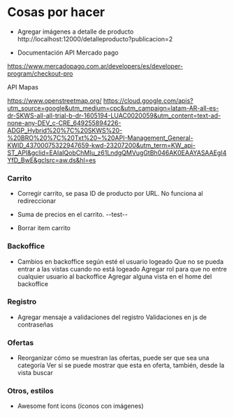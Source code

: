 # Cosas por hacer

- Agregar imágenes a detalle de producto
http://localhost:12000/detalleproducto?publicacion=2

- Documentación API Mercado pago

https://www.mercadopago.com.ar/developers/es/developer-program/checkout-pro

API Mapas

https://www.openstreetmap.org/
https://cloud.google.com/apis?utm_source=google&utm_medium=cpc&utm_campaign=latam-AR-all-es-dr-SKWS-all-all-trial-b-dr-1605194-LUAC0020059&utm_content=text-ad-none-any-DEV_c-CRE_649255894226-ADGP_Hybrid%20%7C%20SKWS%20-%20BRO%20%7C%20Txt%20~%20API-Management_General-KWID_43700075322947659-kwd-23207200&utm_term=KW_api-ST_API&gclid=EAIaIQobChMIu_z61LndgQMVugGtBh046AK0EAAYASAAEgI4YfD_BwE&gclsrc=aw.ds&hl=es

### Carrito

- Corregir carrito, se pasa ID de producto por URL. No funciona al redireccionar

- Suma de precios en el carrito.
--test--

- Borrar item carrito

### Backoffice

- Cambios en backoffice según esté el usuario logeado
    Que no se pueda entrar a las vistas cuando no está logeado
    Agregar rol para que no entre cualquier usuario al backoffice
    Agregar alguna vista en el home del backoffice

### Registro

- Agregar mensaje a validaciones del registro
    Validaciones en js de contraseñas

### Ofertas

- Reorganizar cómo se muestran las ofertas, puede ser que sea una categoría
    Ver si se puede mostrar que esta en oferta, también, desde la vista buscar

### Otros, estilos

- Awesome font icons (íconos con imágenes)